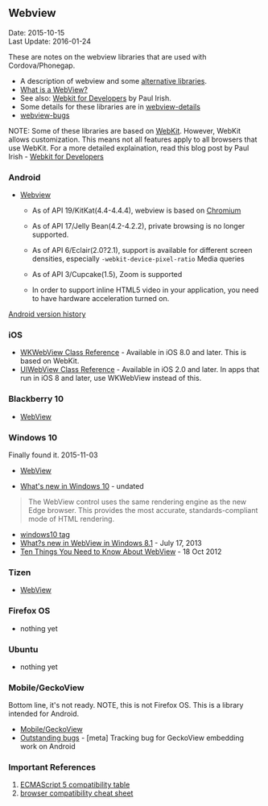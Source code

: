 ## Webview ##
Date: 2015-10-15<br>
Last Update: 2016-01-24

These are notes on the webview libraries that are used with Cordova/Phonegap.

- A description of webview and some [alternative libraries](webview-alternatives.md).
- [What is a WebView?](http://developer.telerik.com/featured/what-is-a-webview/)
- See also: [Webkit for Developers](http://www.paulirish.com/2013/webkit-for-developers/) by Paul Irish.
- Some details for these libraries are in [webview-details](webview-details.md)
- [webview-bugs](webview-bugs.md)

NOTE: Some of these libraries are based on [WebKit](https://www.webkit.org/). However, WebKit allows customization. This means not all features apply to all browsers that use WebKit. For a more detailed explaination, read this blog post by Paul Irish - [Webkit for Developers](http://www.paulirish.com/2013/webkit-for-developers/)


### Android ###

- [Webview](http://developer.android.com/reference/android/webkit/WebView.html)
  - As of API 19/KitKat(4.4-4.4.4), webview is based on [Chromium](http://www.chromium.org/Home)
  - As of API 17/Jelly Bean(4.2-4.2.2), private browsing is no longer supported.
  - As of API 6/Eclair(2.0?2.1), support is available for different screen densities, especially `-webkit-device-pixel-ratio` Media queries
  - As of API 3/Cupcake(1.5), Zoom is supported

  - In order to support inline HTML5 video in your application, you need to have hardware acceleration turned on.

[Android version history](https://en.wikipedia.org/wiki/Android_version_history)

### iOS ###

- [WKWebView Class Reference](https://developer.apple.com/library/ios/documentation/WebKit/Reference/WKWebView_Ref/) - Available in iOS 8.0 and later. This is based on WebKit.
- [UIWebView Class Reference](https://developer.apple.com/library/ios/documentation/UIKit/Reference/UIWebView_Class/) - Available in iOS 2.0 and later. In apps that run in iOS 8 and later, use WKWebView instead of this.

### Blackberry 10 ###

- [WebView](https://developer.blackberry.com/native/reference/cascades/bb__cascades__webview.html)

### Windows 10 ###

Finally found it. 2015-11-03

- [WebView](https://msdn.microsoft.com/library/windows/apps/windows.ui.xaml.controls.webview.aspx)

- [What's new in Windows 10](https://dev.windows.com/en-us/getstarted/whats-new-windows-10#web) - undated

> The WebView control uses the same rendering engine as the new Edge browser. This provides the most accurate, standards-compliant mode of HTML rendering.

- [windows10 tag](http://blogs.windows.com/buildingapps/tag/windows-10/)
- [What?s new in WebView in Windows 8.1](https://blogs.windows.com/buildingapps/2013/07/17/whats-new-in-webview-in-windows-8-1/) - July 17, 2013
- [Ten Things You Need to Know About WebView](http://blogs.msdn.com/b/wsdevsol/archive/2012/10/18/nine-things-you-need-to-know-about-webview.aspx) - 18 Oct 2012

### Tizen ###

- [WebView](https://developer.tizen.org/community/tip-tech/launching-tizen-applications-on-android-platform)

### Firefox OS ###

- nothing yet

### Ubuntu ###

- nothing yet

### Mobile/GeckoView ###

 Bottom line, it's not ready. NOTE, this is not Firefox OS. This is a library intended for Android.

- [Mobile/GeckoView](https://wiki.mozilla.org/Mobile/GeckoView)
- [Outstanding bugs](https://bugzilla.mozilla.org/show_bug.cgi?id=880107) - [meta] Tracking bug for GeckoView embedding work on Android

### Important References ###

1. [ECMAScript 5 compatibility table](http://kangax.github.io/compat-table/es5/)
2. [browser compatibility cheat sheet](http://sheet.shiar.nl/browser)




